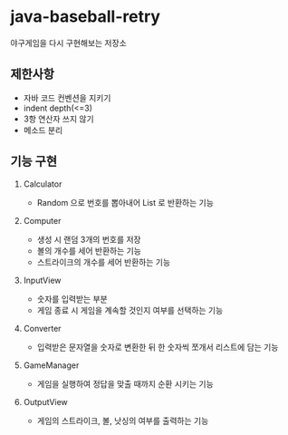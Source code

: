 # java-baseball-retry
야구게임을 다시 구현해보는 저장소

## 제한사항
- 자바 코드 컨벤션을 지키기
- indent depth(<=3)
- 3항 연산자 쓰지 않기
- 메소드 분리

## 기능 구현
1. Calculator
    - Random 으로 번호를 뽑아내어 List 로 반환하는 기능
    
2. Computer
    - 생성 시 랜덤 3개의 번호를 저장
    - 볼의 개수를 세어 반환하는 기능
    - 스트라이크의 개수를 세어 반환하는 기능
    
3. InputView

    - 숫자를 입력받는 부분
    - 게임 종료 시 게임을 계속할 것인지 여부를 선택하는 기능

4. Converter

    - 입력받은 문자열을 숫자로 변환한 뒤 한 숫자씩 쪼개서 리스트에 담는 기능

5. GameManager

    - 게임을 실행하여 정답을 맞출 때까지 순환 시키는 기능
    
6. OutputView

    - 게임의 스트라이크, 볼, 낫싱의 여부를 출력하는 기능
    